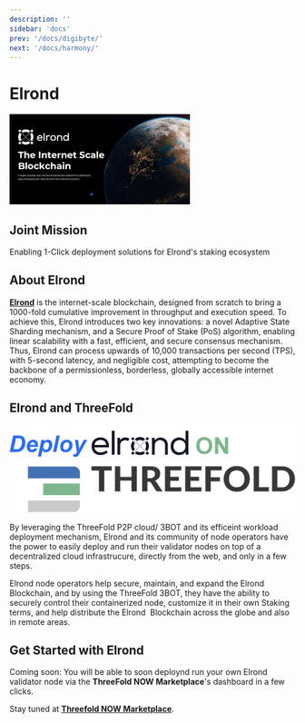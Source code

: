 ```yaml
---
description: ''
sidebar: 'docs'
prev: '/docs/digibyte/'
next: '/docs/harmony/'
---
```


# Elrond

![](./img/elrond1.jpg)


## Joint Mission

Enabling 1-Click deployment solutions for Elrond's staking ecosystem

## About Elrond

[__Elrond__](https://elrond.com/) is the internet-scale blockchain, designed from scratch to bring a 1000-fold cumulative improvement in throughput and execution speed. To achieve this, Elrond introduces two key innovations: a novel Adaptive State Sharding mechanism, and a Secure Proof of Stake (PoS) algorithm, enabling linear scalability with a fast, efficient, and secure consensus mechanism. Thus, Elrond can process upwards of 10,000 transactions per second (TPS), with 5-second latency, and negligible cost, attempting to become the backbone of a permissionless, borderless, globally accessible internet economy.

## Elrond and ThreeFold

![](./img/elrond2.png)

By leveraging the ThreeFold P2P cloud/ 3BOT and its efficeint workload deployment mechanism, Elrond and its community of node operators have the power to easily deploy and run their validator nodes on top of a decentralized cloud infrastrucure, directly from the web, and only in a few steps. 

Elrond node operators help secure, maintain, and expand the Elrond Blockchain, and by using the ThreeFold 3BOT, they have the ability to securely control their containerized node, customize it in their own Staking terms, and help distribute the Elrond  Blockchain across the globe and also in remote areas. 

## Get Started with Elrond

Coming soon:
You will be able to soon deploynd run your own Elrond validator node via the **ThreeFold NOW Marketplace**'s dashboard in a few clicks.

Stay tuned at **[Threefold NOW Marketplace](https://marketplace.threefold.io)**.
